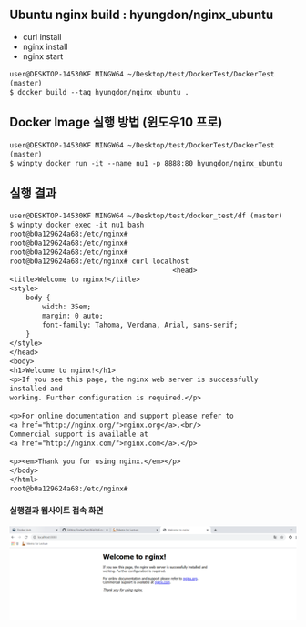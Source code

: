 ## Ubuntu nginx build : hyungdon/nginx_ubuntu

 * curl install
 * nginx install
 * nginx start
```
user@DESKTOP-14530KF MINGW64 ~/Desktop/test/DockerTest/DockerTest (master)
$ docker build --tag hyungdon/nginx_ubuntu .
```
## Docker Image 실행 방법 (윈도우10 프로)
```
user@DESKTOP-14530KF MINGW64 ~/Desktop/test/DockerTest/DockerTest (master)
$ winpty docker run -it --name nu1 -p 8888:80 hyungdon/nginx_ubuntu
```
## 실행 결과
```
user@DESKTOP-14530KF MINGW64 ~/Desktop/test/docker_test/df (master)
$ winpty docker exec -it nu1 bash
root@b0a129624a68:/etc/nginx#
root@b0a129624a68:/etc/nginx#
root@b0a129624a68:/etc/nginx#
root@b0a129624a68:/etc/nginx# curl localhost
                                        <head>
<title>Welcome to nginx!</title>
<style>
    body {
        width: 35em;
        margin: 0 auto;
        font-family: Tahoma, Verdana, Arial, sans-serif;
    }
</style>
</head>
<body>
<h1>Welcome to nginx!</h1>
<p>If you see this page, the nginx web server is successfully installed and
working. Further configuration is required.</p>

<p>For online documentation and support please refer to
<a href="http://nginx.org/">nginx.org</a>.<br/>
Commercial support is available at
<a href="http://nginx.com/">nginx.com</a>.</p>

<p><em>Thank you for using nginx.</em></p>
</body>
</html>
root@b0a129624a68:/etc/nginx#
```
#### 실행결과 웹사이트 접속 화면
![image](https://raw.githubusercontent.com/hyungdon-j/DockerTest/master/nginx_run.png)
